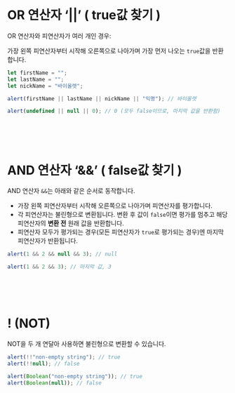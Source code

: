 # OR 연산자 ‘||’ ( true값 찾기 )

OR 연산자와 피연산자가 여러 개인 경우:

가장 왼쪽 피연산자부터 시작해 오른쪽으로 나아가며 가장 먼저 나오는 `true`값을 반환합니다.

```jsx
let firstName = "";
let lastName = "";
let nickName = "바이올렛";

alert(firstName || lastName || nickName || "익명"); // 바이올렛

alert(undefined || null || 0); // 0 (모두 false이므로, 마지막 값을 반환함)
```

&nbsp;  
 &nbsp;  
 &nbsp;

# AND 연산자 ‘&&’ ( false값 찾기 )

AND 연산자 `&&`는 아래와 같은 순서로 동작합니다.

- 가장 왼쪽 피연산자부터 시작해 오른쪽으로 나아가며 피연산자를 평가합니다.
- 각 피연산자는 불린형으로 변환됩니다. 변환 후 값이 `false`이면 평가를 멈추고 해당 피연산자의 **변환 전** 원래 값을 반환합니다.
- 피연산자 모두가 평가되는 경우(모든 피연산자가 `true`로 평가되는 경우)엔 마지막 피연산자가 반환됩니다.

```jsx
alert(1 && 2 && null && 3); // null

alert(1 && 2 && 3); // 마지막 값, 3
```

&nbsp;  
 &nbsp;  
 &nbsp;

# ! (NOT)

NOT을 두 개 연달아 사용하면 불린형으로 변환할 수 있습니다.

```jsx
alert(!!"non-empty string"); // true
alert(!!null); // false

alert(Boolean("non-empty string")); // true
alert(Boolean(null)); // false
```
